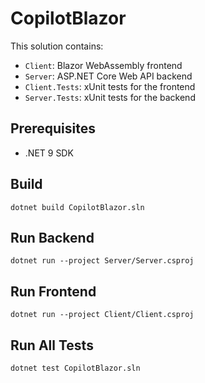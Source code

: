 # CopilotBlazor

This solution contains:
- `Client`: Blazor WebAssembly frontend
- `Server`: ASP.NET Core Web API backend
- `Client.Tests`: xUnit tests for the frontend
- `Server.Tests`: xUnit tests for the backend

## Prerequisites
- .NET 9 SDK

## Build
```
dotnet build CopilotBlazor.sln
```

## Run Backend
```
dotnet run --project Server/Server.csproj
```

## Run Frontend
```
dotnet run --project Client/Client.csproj
```

## Run All Tests
```
dotnet test CopilotBlazor.sln
```
